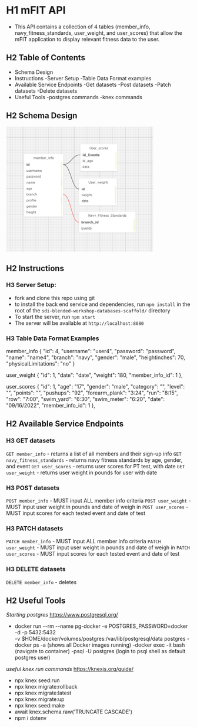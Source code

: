 # H1 mFIT API
- This API contains a collection of 4 tables (member_info, navy_fitness_standards, user_weight, and user_scores) that allow the mFIT application to display relevant fitness data to the user. 

## H2 Table of Contents
- Schema Design
- Instructions
    -Server Setup
    -Table Data Format examples
- Available Service Endpoints
    -Get datasets
    -Post datasets
    -Patch datasets
    -Delete datasets
- Useful Tools
    -postgres commands
    -knex commands

## H2 Schema Design
<img src='SQL_planning_project3.png' alt="alt text" width="400"/>

## H2 Instructions

### H3 Server Setup:
- fork and clone this repo using git
- to install the back end service and dependencies, run `npm install` in the root of the `sdi-blended-workshop-databases-scaffold/` directory
- To start the server, run `npm start`
- The server will be available at `http://localhost:8080`

### H3 Table Data Format Examples

member_info
{
        "id": 4,
        "username": "user4",
        "password": "password",
        "name": "name4",
        "branch": "navy",
        "gender": "male",
        "heightinches": 70,
        "physicalLimitations": "no"
    }

user_weight
 {
        "id": 1,
        "date": "date",
        "weight": 180,
        "member_info_id": 1
    },

user_scores
    {
        "id": 1,
        "age": "17",
        "gender": "male",
        "category": "",
        "level": "",
        "points": "",
        "pushups": "92",
        "forearm_plank": "3:24",
        "run": "8:15",
        "row": "7:00",
        "swim_yard": "6:30",
        "swim_meter": "6:20",
        "date": "09/16/2022",
        "member_info_id": 1
    },

## H2 Available Service Endpoints

### H3 GET datasets 
`GET member_info` - returns a list of all members and their sign-up info
`GET navy_fitness_standards` - returns navy fitness standards by age, gender, and event
`GET user_scores` - returns user scores for PT test, with date
`GET user_weight` - returns user weight in pounds for user with date

### H3 POST datasets 
`POST member_info` - MUST input ALL member info criteria
`POST user_weight` - MUST input user weight in pounds and date of weigh in
`POST user_scores` - MUST input scores for each tested event and date of test

### H3 PATCH datasets 
`PATCH member_info` - MUST input ALL member info criteria
`PATCH user_weight` - MUST input user weight in pounds and date of weigh in
`PATCH user_scores` - MUST input scores for each tested event and date of test

### H3 DELETE datasets 
`DELETE member_info` - deletes 

## H2 Useful Tools

*Starting postgres* https://www.postgresql.org/
- docker run --rm --name pg-docker -e POSTGRES_PASSWORD=docker -d -p 5432:5432 \
    -v $HOME/docker/volumes/postgres:/var/lib/postgresql/data postgres
-docker ps -a (shows all Docker images running)
-docker exec -it <PSQL-Container-ID> bash (navigate to container)
-psql -U postgres (login to psql shell as default postgres user)

 *useful knex run commands* https://knexjs.org/guide/
- npx knex seed:run
- npx knex migrate:rollback
- npx knex migrate:latest
- npx knex migrate:up
- npx knex seed:make
- await knex.schema.raw('TRUNCATE <table> CASCADE')
- npm i dotenv 



